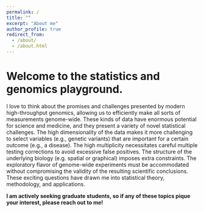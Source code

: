 ```yaml
---
permalink: /
title: ""
excerpt: "About me"
author_profile: true
redirect_from: 
  - /about/
  - /about.html
---
```


Welcome to the statistics and genomics playground.
======

I love to think about the promises and challenges presented by modern high-throughput genomics, allowing us to efficiently make all sorts of measurements genome-wide. These kinds of data have enormous potential for science and medicine, and they present a variety of novel statistical challenges. The high dimensionality of the data makes it more challenging to select variables (e.g., genetic variants) that are important for a certain outcome (e.g., a disease). The high multiplicity necessitates careful multiple testing corrections to avoid excessive false positives. The structure of the underlying biology (e.g. spatial or graphical) imposes extra constraints. The exploratory flavor of genome-wide experiments must be accommodated without compromising the validity of the resulting scientific conclusions. These exciting questions have drawn me into statistical theory, methodology, and applications. 

**I am actively seeking graduate students, so if any of these topics pique your interest, please reach out to me!**
